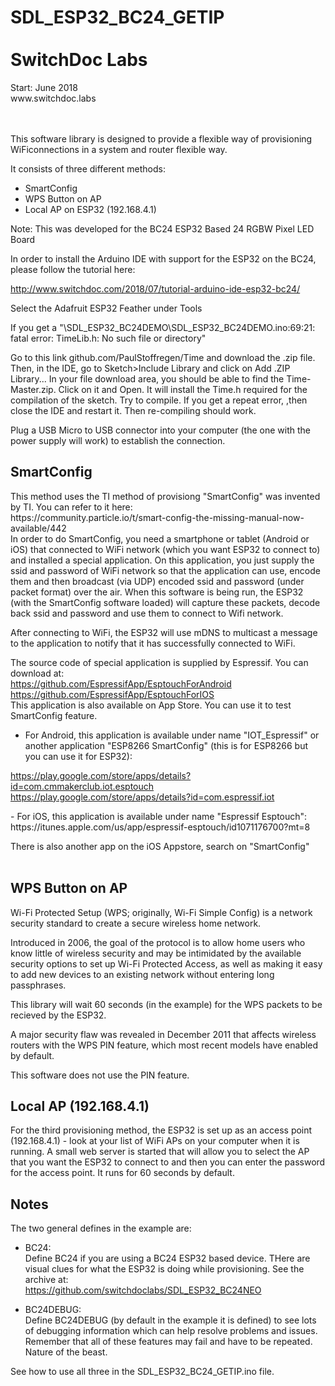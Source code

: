<H1>SDL_ESP32_BC24_GETIP <BR>
<BR>
SwitchDoc Labs <BR></H1>
Start: June 2018<BR>
www.switchdoc.labs<BR>
<BR>
<BR>

This software library is designed to provide a flexible way of provisioning WiFiconnections in a system and router flexible way.

It consists of three different methods:<BR>
- SmartConfig<BR>
- WPS Button on AP<BR>
- Local AP on ESP32 (192.168.4.1)<BR>

Note:  This was developed for the BC24 ESP32 Based 24 RGBW Pixel LED Board <BR>
  
  In order to install the Arduino IDE with support for the ESP32 on the BC24, please follow the tutorial here:

http://www.switchdoc.com/2018/07/tutorial-arduino-ide-esp32-bc24/

Select the Adafruit ESP32 Feather under Tools

If you get a "\SDL_ESP32_BC24DEMO\SDL_ESP32_BC24DEMO.ino:69:21: fatal error: TimeLib.h: No such file or directory"

Go to this link github.com/PaulStoffregen/Time and download the .zip file. Then, in the IDE, go to Sketch>Include Library and click on Add .ZIP Library... In your file download area, you should be able to find the Time-Master.zip. Click on it and Open. It will install the Time.h required for the compilation of the sketch. Try to compile. If you get a repeat error, ,then close the IDE and restart it. Then re-compiling should work.

Plug a USB Micro to USB connector into your computer (the one with the power supply will work) to establish the connection.

<H2>
SmartConfig<BR>
</H2>
This method uses the TI method of provisiong
"SmartConfig" was invented by TI. You can refer to it here:<BR>
https://community.particle.io/t/smart-config-the-missing-manual-now-available/442<BR>
In order to do SmartConfig, you need a smartphone or tablet (Android or iOS) that connected to WiFi network (which you want ESP32 to connect to) and installed a special application. 
On this application, you just supply the ssid and password of WiFi network so that the application can use, encode them and then broadcast (via UDP) encoded ssid and password (under packet format) over the air. 
When this software is being run, the ESP32 (with the SmartConfig software loaded) will capture these packets, decode back ssid and password and use them to connect to Wifi network. 

After connecting to WiFi, the  ESP32 will use mDNS to multicast a message to the application to notify that it has successfully connected to WiFi.

The source code of special application is supplied by Espressif. You can download at:<BR>
https://github.com/EspressifApp/EsptouchForAndroid<BR>
https://github.com/EspressifApp/EsptouchForIOS<BR>
This application is also available on App Store. You can use it to test SmartConfig feature.<BR>
- For Android, this application is available under name "IOT_Espressif" or another application "ESP8266 SmartConfig" (this is for ESP8266 but you can use it for ESP32):<BR>

https://play.google.com/store/apps/details?id=com.cmmakerclub.iot.esptouch<BR>
https://play.google.com/store/apps/details?id=com.espressif.iot<BR>
<P>
- For iOS, this application is available under name "Espressif Esptouch":<BR>
https://itunes.apple.com/us/app/espressif-esptouch/id1071176700?mt=8  <BR>

There is also another app on the iOS Appstore, search on "SmartConfig"<BR>
<BR>
<H2>
WPS Button on AP<BR>
</H2>
Wi-Fi Protected Setup (WPS; originally, Wi-Fi Simple Config) is a network security standard to create a secure wireless home network.

Introduced in 2006, the goal of the protocol is to allow home users who know little of wireless security and may be intimidated by the available security options to set up Wi-Fi Protected Access, as well as making it easy to add new devices to an existing network without entering long passphrases.

This library will wait 60 seconds (in the example) for the WPS packets to be recieved by the ESP32.  

A major security flaw was revealed in December 2011 that affects wireless routers with the WPS PIN feature, which most recent models have enabled by default.

This software does not use the PIN feature.

<H2>
Local AP (192.168.4.1)<BR>
</H2>


For the third provisioning method, the ESP32 is set up as an access point (192.168.4.1) - look at your list of WiFi APs on your computer when it is running.   A small web server is started that will allow you to select the AP that you want the ESP32 to connect to and then you can enter the password for the access point.
It runs for 60 seconds by default.

<H2>
Notes<BR>
</H2>

The two general defines in the example are: <BR>
- BC24:<BR>
Define BC24 if you are using a BC24 ESP32 based device.  THere are visual clues for what the ESP32 is doing while provisioning.   See the archive at:<BR>
https://github.com/switchdoclabs/SDL_ESP32_BC24NEO

- BC24DEBUG:<BR>
Define BC24DEBUG (by default in the example it is defined) to see lots of debugging information which can help resolve problems and issues.
Remember that all of these features may fail and have to be repeated.  Nature of the beast.

See how to use all three in the SDL_ESP32_BC24_GETIP.ino file.
